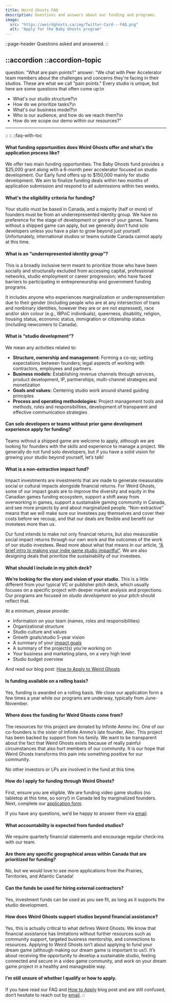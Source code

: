 ```yaml
---
title: Weird Ghosts FAQ
description: Questions and answers about our funding and programs.
image:
  src: "https://weirdghosts.ca/img/Twitter-Card---FAQ.png"
  alt: "Apply for the Baby Ghosts program"
---
```


::page-header
Questions asked and answered.
::

::accordion
  ::accordion-topic
  ---
  question: "What are pain points?"
  answer: "We chat with Peer Accelerator team members about the challenges and concerns they're facing in their studios. These are what we call \"pain points.\" Every studio is unique, but here are some questions that often come up:\n

  - What's our studio structure?\n
  - How do we prioritize tasks?\n
  - What's our business model?\n
  - Who is our audience, and how do we reach them?\n
  - How do we scope our demo within our resources?"
  ---
  ::
::
::faq-with-toc

#### What funding opportunities does Weird Ghosts offer and what's the application process like?

We offer two main funding opportunities: The Baby Ghosts fund provides a $25,000 grant along with a 6-month peer accelerator focused on studio development. Our Early fund offers up to $150,000 mainly for studio development. We aim to finalize funding deals within two months of application submission and respond to all submissions within two weeks.

#### What's the eligibility criteria for funding?

Your studio must be based in Canada, and a majority (half or more) of founders must be from an underrepresented identity group. We have no preference for the stage of development or genre of your games. Teams without a shipped game can apply, but we generally don’t fund solo developers unless you have a plan to grow beyond just yourself. Unfortunately, international studios or teams outside Canada cannot apply at this time.

#### What is an “underrepresented identity group”?

This is a broadly inclusive term meant to prioritize those who have been socially and structurally excluded from accessing capital, professional networks, studio employment or career progression; who have faced barriers to participating in entrepreneurship and government funding programs.

It includes anyone who experiences marginalization or underrepresentation due to their gender (including people who are at any intersection of trans and nonbinary identities, however they are or are not expressed), race and/or skin colour (e.g., IBPoC individuals), queerness, disability, religion, housing status, economic status, immigration or citizenship status (including newcomers to Canada).

#### What is “studio development”?

We mean any activities related to:

- **Structure, ownership and management:** Forming a co-op; setting expectations between founders; legal aspects of working with contractors, employees and partners.
- **Business models:** Establishing revenue channels through services, product development, IP, partnerships, multi-channel strategies and monetization
- **Goals and values:** Centering studio work around shared guiding principles
- **Process and operating methodologies:** Project management tools and methods, roles and responsibilities, development of transparent and effective communication strategies

#### Can solo developers or teams without prior game development experience apply for funding?

Teams without a shipped game are welcome to apply, although we are looking for founders with the skills and experience to manage a project. We generally do not fund solo developers, but if you have a solid vision for growing your studio beyond yourself, let’s talk!

#### What is a non-extractive impact fund?

Impact investments are investments that are made to generate measurable social or cultural impacts alongside financial returns. For Weird Ghosts, some of our impact goals are to improve the diversity and equity in the Canadian games funding ecosystem, support a shift away from overworking in games, support a sustainable gaming community in Canada, and see more projects by and about marginalized people. “Non-extractive” means that we will make sure our investees pay themselves and cover their costs before we recoup, and that our deals are flexible and benefit our investees more than us.

Our fund intends to make not only financial returns, but also measurable social impact returns through our own work and the outcomes of the work of our studio investees. Read more about what that means in our article, [“A brief intro to making your indie game studio impactful”](https://weirdghosts.ca/blog/a-brief-intro-to-making-your-indie-game-studio-impactful/). We are also designing deals that prioritize the sustainability of our investees.

#### What should I include in my pitch deck?

**We’re looking for the story and vision of your studio.** This is a little different from your typical VC or publisher pitch deck, which usually focuses on a specific project with deeper market analysis and projections. Our programs are focused on *studio development* so your pitch should reflect that.

At a minimum, please provide:

- Information on your team (names, roles and responsibilities)
- Organizational structure
- Studio culture and values
- Growth goals/studio 5-year vision
- A summary of your [impact goals](https://weirdghosts.ca/blog/a-brief-intro-to-making-your-indie-game-studio-impactful/)
- A summary of the project(s) you’re working on
- Your business and marketing plans, on a very high level
- Studio budget overview

And read our blog post: [How to Apply to Weird Ghosts](https://weirdghosts.ca/blog/how-to-apply-to-weird-ghosts/)

#### Is funding available on a rolling basis?

Yes, funding is awarded on a rolling basis. We close our application form a few times a year while our programs are underway, typically from June-November.

#### Where does the funding for Weird Ghosts come from?

The resources for this project are donated by Infinite Ammo Inc. One of our co-founders is the sister of Infinite Ammo’s late founder, Alec. This project has been backed by support from his family. We want to be transparent about the fact that Weird Ghosts exists because of really painful circumstances that also hurt members of our community. It is our hope that Weird Ghosts transforms this pain into something positive for our community.

No other investors or LPs are involved in the fund at this time.

#### How do I apply for funding through Weird Ghosts?

First, ensure you are eligible. We are funding video game studios (no tabletop at this time, so sorry!) in Canada led by marginalized founders. Next, complete our [application form](https://weirdghosts.ca/apply).

If you have any questions, we’d be happy to answer them via [email](mailto:hello@weirdghosts.ca).

#### What accountability is expected from funded studios?

We require quarterly financial statements and encourage regular check-ins with our team.

#### Are there any specific geographical areas within Canada that are prioritized for funding?

No, but we would love to see more applications from the Prairies, Territories, and Atlantic Canada!

#### Can the funds be used for hiring external contractors?

Yes, investment funds can be used as you see fit, as long as it supports the studio development.

#### How does Weird Ghosts support studios beyond financial assistance?

Yes, this is actually critical to what defines Weird Ghosts. We know that financial assistance has limitations without further resources such as community support, targeted business mentorship, and connections to resources. Applying to Weird Ghosts isn’t about applying to fund your dream game (although making our dream game is important to us!). It’s about receiving the opportunity to develop a sustainable studio, feeling connected and secure in a video game community, and work on your dream game project in a healthy and manageable way.

#### I’m still unsure of whether I qualify or how to apply.

If you have read our FAQ and [How to Apply](https://weirdghosts.ca/blog/how-to-apply-to-weird-ghosts/) blog post and are still confused, don’t hesitate to reach out by [email](mailto:hello@weirdghosts.ca).
::
